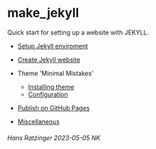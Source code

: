 # make_jekyll

Quick start for setting up a website with JEKYLL.

- [Setup Jekyll enviroment](https://hansratzinger.github.io/make_jekyll/jekyll_setup.html)

- [Create Jekyll website](https://hansratzinger.github.io/make_jekyll/jekyll_create_website.html)

- Theme 'Minimal Mistakes'
  - [Installing theme](https://mmistakes.github.io/minimal-mistakes/docs/quick-start-guide/)
  - [Configuration](https://mmistakes.github.io/minimal-mistakes/docs/configuration/)

- [Publish on GitHub Pages](https://hansratzinger.github.io/make_jekyll/publish_on_github.html)

- [Miscellaneous](https://hansratzinger.github.io/make_jekyll/jekyll_miscellaneous.html)

###### Hans Ratzinger 2023-05-05 NK
